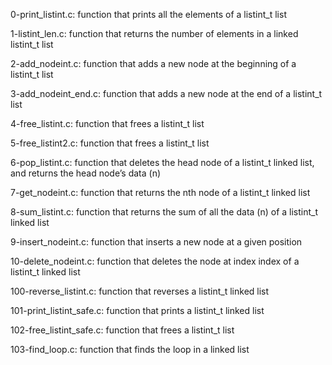 0-print_listint.c: function that prints all the elements of a listint_t list

1-listint_len.c: function that returns the number of elements in a linked listint_t list

2-add_nodeint.c: function that adds a new node at the beginning of a listint_t list

3-add_nodeint_end.c: function that adds a new node at the end of a listint_t list

4-free_listint.c: function that frees a listint_t list

5-free_listint2.c: function that frees a listint_t list

6-pop_listint.c: function that deletes the head node of a listint_t linked list, and returns the head node’s data (n)

7-get_nodeint.c: function that returns the nth node of a listint_t linked list

8-sum_listint.c: function that returns the sum of all the data (n) of a listint_t linked list

9-insert_nodeint.c: function that inserts a new node at a given position

10-delete_nodeint.c: function that deletes the node at index index of a listint_t linked list

100-reverse_listint.c: function that reverses a listint_t linked list

101-print_listint_safe.c: function that prints a listint_t linked list

102-free_listint_safe.c:  function that frees a listint_t list

103-find_loop.c: function that finds the loop in a linked list
